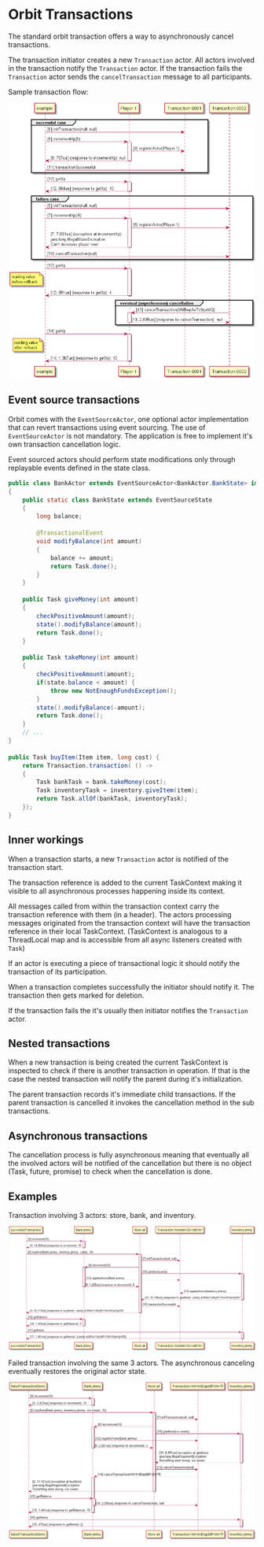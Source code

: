 Orbit Transactions
==================

The standard orbit transaction offers a way to asynchronously cancel transactions.

The transaction initiator creates a new `Transaction` actor.
All actors involved in the transaction notify the `Transaction` actor.
If the transaction fails the `Transaction` actor sends the `cancelTransaction` message to all participants.

Sample transaction flow:


![Transaction](sampleTransaction.png)


Event source transactions
-------------------------

Orbit comes with the `EventSourceActor`, one optional actor implementation that can revert transactions using event sourcing.
The use of `EventSourceActor` is not mandatory. The application is free to implement it's own transaction cancellation logic. 

Event sourced actors should perform state modifications only through replayable events defined in the state class.

```java
public class BankActor extends EventSourceActor<BankActor.BankState> implements Bank 
{
	public static class BankState extends EventSourceState 
	{
		long balance;
		
		@TransactionalEvent
		void modifyBalance(int amount) 
		{
			balance += amount;
			return Task.done();
		}		
	}
	
	public Task giveMoney(int amount) 
	{
		checkPositiveAmount(amount);
		state().modifyBalance(amount);
		return Task.done();
	}

	public Task takeMoney(int amount) 
	{
		checkPositiveAmount(amount);
		if(state.balance < amount) { 
			throw new NotEnoughFundsException();
		}
		state().modifyBalance(-amount);
		return Task.done();
	}
	// ...
}

public Task buyItem(Item item, long cost) {
	return Transaction.transaction( () -> 
	{
		Task bankTask = bank.takeMoney(cost);
		Task inventoryTask = inventory.giveItem(item);
		return Task.allOf(bankTask, inventoryTask);
	});
}
```



Inner workings
--------------

When a transaction starts, a new `Transaction` actor is notified of the transaction start.

The transaction reference is added to the current TaskContext making it visible to all 
asynchronous processes happening inside its context.
 
All messages called from within the transaction context carry the transaction reference with them (in a header).
The actors processing messages originated from the transaction context will have the transaction reference in their local TaskContext.
(TaskContext is analogous to a ThreadLocal map and is accessible from all async listeners created with `Task`)

If an actor is executing a piece of transactional logic it should notify the transaction of its participation.

When a transaction completes successfully the initiator should notify it. The transaction then gets marked for deletion. 

If the transaction fails the it's usually then initiator notifies the `Transaction` actor. 


Nested transactions
-------------------

When a new transaction is being created the current TaskContext is inspected to check if there is another transaction
in operation. If that is the case the nested transaction will notify the parent during it's initialization.

The parent transaction records it's immediate child transactions. If the parent transaction is cancelled it invokes 
the cancellation method in the sub transactions.


Asynchronous transactions
----------------------------

The cancellation process is fully asynchronous meaning that eventually all the involved actors will 
be notified of the cancellation but there is no object (Task, future, promise) 
to check when the cancellation is done.   


Examples
--------

Transaction involving 3 actors: store, bank, and inventory.

![Successful Transaction](successfulTransactionDemo.png)

Failed transaction involving the same 3 actors.
The asynchronous canceling eventually restores the original actor state.

![Failed Transaction](failedTransaction.png)
